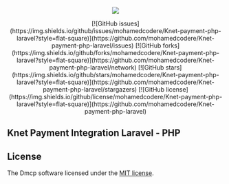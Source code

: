 <p align="center"><img src="https://laravel.com/assets/img/components/logo-laravel.svg"></p>

<p align="center">
[![GitHub issues](https://img.shields.io/github/issues/mohamedcodere/Knet-payment-php-laravel?style=flat-square)](https://github.com/mohamedcodere/Knet-payment-php-laravel/issues)
[![GitHub forks](https://img.shields.io/github/forks/mohamedcodere/Knet-payment-php-laravel?style=flat-square)](https://github.com/mohamedcodere/Knet-payment-php-laravel/network)
[![GitHub stars](https://img.shields.io/github/stars/mohamedcodere/Knet-payment-php-laravel?style=flat-square)](https://github.com/mohamedcodere/Knet-payment-php-laravel/stargazers)
[![GitHub license](https://img.shields.io/github/license/mohamedcodere/Knet-payment-php-laravel?style=flat-square)](https://github.com/mohamedcodere/Knet-payment-php-laravel)
</p>

## Knet Payment Integration Laravel - PHP

## License

The Dmcp software licensed under the [MIT license](http://opensource.org/licenses/MIT).

